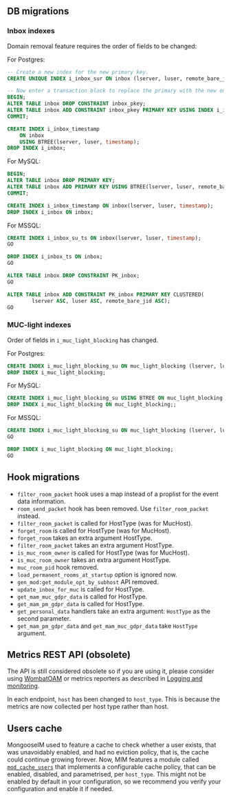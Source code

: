 ## DB migrations

### Inbox indexes

Domain removal feature requires the order of fields to be changed:

For Postgres:

```sql
-- Create a new index for the new primary key.
CREATE UNIQUE INDEX i_inbox_sur ON inbox (lserver, luser, remote_bare_jid);

-- Now enter a transaction block to replace the primary with the new one.
BEGIN;
ALTER TABLE inbox DROP CONSTRAINT inbox_pkey;
ALTER TABLE inbox ADD CONSTRAINT inbox_pkey PRIMARY KEY USING INDEX i_inbox_sur;
COMMIT;

CREATE INDEX i_inbox_timestamp
    ON inbox
    USING BTREE(lserver, luser, timestamp);
DROP INDEX i_inbox;
```

For MySQL:

```sql
BEGIN;
ALTER TABLE inbox DROP PRIMARY KEY;
ALTER TABLE inbox ADD PRIMARY KEY USING BTREE(lserver, luser, remote_bare_jid);
COMMIT;

CREATE INDEX i_inbox_timestamp ON inbox(lserver, luser, timestamp);
DROP INDEX i_inbox ON inbox;
```

For MSSQL:

```sql
CREATE INDEX i_inbox_su_ts ON inbox(lserver, luser, timestamp);
GO

DROP INDEX i_inbox_ts ON inbox;
GO

ALTER TABLE inbox DROP CONSTRAINT PK_inbox;
GO

ALTER TABLE inbox ADD CONSTRAINT PK_inbox PRIMARY KEY CLUSTERED(
        lserver ASC, luser ASC, remote_bare_jid ASC);
GO
```

### MUC-light indexes

Order of fields in `i_muc_light_blocking` has changed.

For Postgres:

```sql
CREATE INDEX i_muc_light_blocking_su ON muc_light_blocking (lserver, luser);
DROP INDEX i_muc_light_blocking;
```

For MySQL:

```sql
CREATE INDEX i_muc_light_blocking_su USING BTREE ON muc_light_blocking (lserver, luser);
DROP INDEX i_muc_light_blocking ON muc_light_blocking;;
```

For MSSQL:

```sql
CREATE INDEX i_muc_light_blocking_su ON muc_light_blocking (lserver, luser);
GO

DROP INDEX i_muc_light_blocking ON muc_light_blocking;
GO
```


## Hook migrations

- `filter_room_packet` hook uses a map instead of a proplist
  for the event data information.
- `room_send_packet` hook has been removed. Use `filter_room_packet` instead.
- `filter_room_packet` is called for HostType (was for MucHost).
- `forget_room` is called for HostType (was for MucHost).
- `forget_room` takes an extra argument HostType.
- `filter_room_packet` takes an extra argument HostType.
- `is_muc_room_owner` is called for HostType (was for MucHost).
- `is_muc_room_owner` takes an extra argument HostType.
- `muc_room_pid` hook removed.
- `load_permanent_rooms_at_startup` option is ignored now.
- `gen_mod:get_module_opt_by_subhost` API removed.
- `update_inbox_for_muc` is called for HostType.
- `get_mam_muc_gdpr_data` is called for HostType.
- `get_mam_pm_gdpr_data` is called for HostType.
- `get_personal_data` handlers take an extra argument: `HostType` as the second parameter.
- `get_mam_pm_gdpr_data` and `get_mam_muc_gdpr_data` take `HostType` argument.

## Metrics REST API (obsolete)

The API is still considered obsolete so if you are using it,
please consider using [WombatOAM](https://www.erlang-solutions.com/capabilities/wombatoam/)
or metrics reporters as described in [Logging and monitoring](../operation-and-maintenance/Logging-&-monitoring.md).

In each endpoint, `host` has been changed to `host_type`.
This is because the metrics are now collected per host type rather than host.


## Users cache

MongooseIM used to feature a cache to check whether a user exists, that was unavoidably enabled, and had no eviction policy, that is, the cache could continue growing forever. Now, MIM features a module called [`mod_cache_users`](../modules/mod_cache_users) that implements a configurable cache policy, that can be enabled, disabled, and parametrised, per `host_type`. This might not be enabled by default in your configuration, so we recommend you verify your configuration and enable it if needed.
